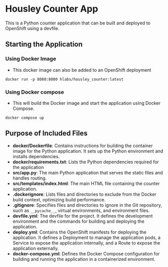 # Housley Counter App

This is a Python counter application that can be built and deployed to OpenShift using a devfile.


## Starting the Application ##
### Using Docker Image ###
- This docker image can also be added to an OpenShift deployment
```
docker run -p 8080:8080 hlabs/housley_counter:latest
```


### Using Docker compose ###
- This will build the Docker image and start the application using Docker Compose.
```
docker compose up
```


## Purpose of Included Files ##
- **docker/Dockerfile**: Contains instructions for building the container image for the Python application. It sets up the Python environment and installs dependencies.
- **docker/requirements.txt**: Lists the Python dependencies required for the application
- **src/app.py**: The main Python application that serves the static files and handles routing.
- **src/templates/index.html**: The main HTML file containing the counter application.
- **.dockerignore**: Lists files and directories to exclude from the Docker build context, optimizing build performance.
- **.gitignore**: Specifies files and directories to ignore in the Git repository, such as `__pycache__`, virtual environments, and environment files.
- **devfile.yml**: The devfile for the project. It defines the development environment and the commands for building and deploying the application.
- **deploy.yml**: Contains the OpenShift manifests for deploying the application. It defines a Deployment to manage the application pods, a Service to expose the application internally, and a Route to expose the application externally.
- **docker-compose.yml**: Defines the Docker Compose configuration for building and running the application in a containerized environment.
